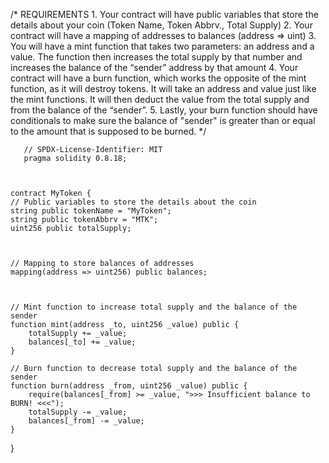 
/*
       REQUIREMENTS
    1. Your contract will have public variables that store the details about your coin (Token Name, Token Abbrv., Total Supply)
    2. Your contract will have a mapping of addresses to balances (address => uint)
    3. You will have a mint function that takes two parameters: an address and a value. 
       The function then increases the total supply by that number and increases the balance 
       of the “sender” address by that amount
    4. Your contract will have a burn function, which works the opposite of the mint function, as it will destroy tokens. 
       It will take an address and value just like the mint functions. It will then deduct the value from the total supply 
       and from the balance of the “sender”.
    5. Lastly, your burn function should have conditionals to make sure the balance of "sender" is greater than or equal 
       to the amount that is supposed to be burned.
*/




       // SPDX-License-Identifier: MIT
       pragma solidity 0.8.18;



    contract MyToken {
    // Public variables to store the details about the coin
    string public tokenName = "MyToken";
    string public tokenAbbrv = "MTK";
    uint256 public totalSupply;

    

    // Mapping to store balances of addresses
    mapping(address => uint256) public balances;

    

    // Mint function to increase total supply and the balance of the sender
    function mint(address _to, uint256 _value) public {
        totalSupply += _value;
        balances[_to] += _value;
    }

    // Burn function to decrease total supply and the balance of the sender
    function burn(address _from, uint256 _value) public {
        require(balances[_from] >= _value, ">>> Insufficient balance to BURN! <<<");
        totalSupply -= _value;
        balances[_from] -= _value;
    }
}
